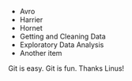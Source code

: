 * Avro
* Harrier
* Hornet
* Getting and Cleaning Data
* Exploratory Data Analysis
* Another item

Git is easy.  Git is fun.
Thanks Linus!

